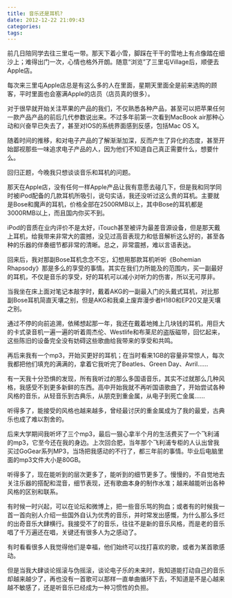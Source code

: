 ```yaml
---
title: 音乐还是耳机?
date: 2012-12-22 21:09:43
categories:
tags:
---
```


前几日陪同学去往三里屯一带。那天下着小雪，脚踩在干干的雪地上有点像踏在细沙上；难得出门一次，心情也格外开朗。随意“浏览”了三里屯Village后，顺便去Apple店。

每次来三里屯Apple店总是有这么多的人在里面，星期天里面全是前来选购的顾客，平时里面也会塞满Apple的店员（店员真的很多）。

对于很早就开始关注苹果的产品的我们，不仅熟悉各种产品，甚至可以把苹果任何一款产品产品的前后几代参数说出来。不过多年前第一次看到MacBook air那种心动和兴奋早已失去了，甚至对IOS的系统界面感到反感，包括Mac OS X。

随着时间的推移，和对电子产品的了解渐渐加深，反而产生了异化的态度，甚至开始鄙视那些一味追求电子产品的人，因为他们不知道自己真正需要什么，想要什么。

回归正题，今晚我只想谈谈音乐和耳机的问题。

那天在Apple店，没有任何一样Apple产品让我有意愿去碰几下，但是我和同学同时被iPod配备的几款耳机所吸引，说句实话，我还没听过这么贵的耳机。主要就是Bose和魔声的耳机，价格全部在2500RMB以上，其中Bose的耳机都是3000RMB以上，而且国内你买不到。
       
iPod的音质在业内评价不是太好，iTouch甚至被评为最差音源设备，但是那天戴上耳机，给我带来非常大的震撼，没见过高音表现力和低音解析这么好的，甚至各种的乐器的伴奏细节都非常的清晰。总之，非常震撼，难以言语表达。

回来后，我对那副Bose耳机念念不忘，幻想用那款耳机听听《Bohemian Rhapsody》那是多么的享受的事情。其实在我们力所能及的范围内，买一副最好的耳机，不仅是音乐的享受，好的耳机可以减小对听力的伤害，所以无可厚非。

当我坐在床上面对笔记本敲字时，戴着AKG的一副最入门的头戴式耳机，对比那副Bose耳机简直天壤之别，但是AKG和我桌上废弃漫步者H180和EP20又是天壤之别。

通过不停的向前追溯，依稀想起那一年，我还在戴着地摊上几块钱的耳机，用巨大的卡式录音机一遍一遍的听着周杰伦、Westlife和布莱尼的盗版磁带，回忆起来，这些陈旧的设备完全没有妨碍这些歌曲给我带来的享受和共鸣。

再后来我有一个mp3，开始买更好的耳机；在当时看来1GB的容量非常惊人，每次我都把他们填充的满满的，拿着它我听完了Beatles、Green Day、Avril……

有一天我十分恐惧的发现，所有我听过的那么多国语音乐，其实不过就那么几种风格，我感受不到更多新鲜的东西。高中开始我就不再听国语歌曲了，开始尝试各种风格的音乐，从轻音乐到古典乐，从朋克到重金属，从电子到死亡金属……

听得多了，能接受的风格也越来越多，曾经最讨厌的重金属成为了我的最爱，古典乐也成了难以割舍的。 

后来大学期间我听坏了三个mp3，最后一狠心拿半个月的生活费买了一个飞利浦的mp3，它至今还在我的身边。上次回合肥，当年那个飞利浦专柜的人认出曾我买过GoGear系列MP3，当场把我感动的不行了，都三年前的事情。毕业后电脑里面的mp3文件大小是80GB。

听得多了，现在能听到的层次更多了，能听到的细节更多了。慢慢的，不自觉地去关注乐器的搭配和混音，细节表现，还有歌曲本身的制作水准；越来越能听出各种风格的区别和联系。

有时候一时兴起，可以在论坛和微博上，把一些音乐骂的狗血；或者有的时候我一首一首向别人介绍一些国外自认为优秀的音乐，并时常发出感慨，为什么那么多烂的出奇音乐大肆横行。我接受不了的音乐，往往不是新的音乐风格，而是老的音乐唱了千万遍还在唱，关键还有很多人为之感动了。

有时看看很多人我觉得他们是幸福，他们始终可以找打喜欢的歌，或者为某首歌感动。

但是当我大肆谈论摇滚与伪摇滚，谈论电子乐的未来时，我知道能打动自己的音乐却越来越少了，再也没有一首歌可以那样一直单曲循环下去，不知道是不是心越来越不敏感了，还是听音乐已经成为一种习惯性的负担。
